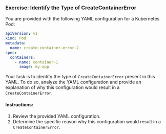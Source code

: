 ### Exercise: Identify the Type of CreateContainerError

You are provided with the following YAML configuration for a Kubernetes Pod:

```yaml
apiVersion: v1
kind: Pod
metadata:
  name: create-container-error-2
spec:
  containers:
    - name: container-1
      image: my-app
```

Your task is to identify the type of `CreateContainerError` present in this YAML. To do so, analyze the YAML configuration and provide an explanation of why this configuration would result in a `CreateContainerError`.

#### Instructions:

1. Review the provided YAML configuration.
2. Determine the specific reason why this configuration would result in a `CreateContainerError`.
